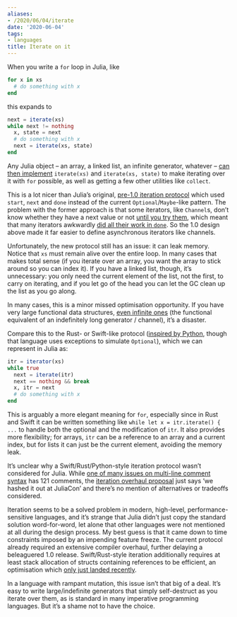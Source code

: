 ```yaml
---
aliases:
- /2020/06/04/iterate
date: '2020-06-04'
tags:
- languages
title: Iterate on it
---
```


When you write a `for` loop in Julia, like

```julia
for x in xs
  # do something with x
end
```

this expands to

```julia
next = iterate(xs)
while next != nothing
  x, state = next
  # do something with x
  next = iterate(xs, state)
end
```

Any Julia object – an array, a linked list, an infinite generator, whatever – [can then implement](https://docs.julialang.org/en/v1.4/manual/interfaces/) `iterate(xs)` and `iterate(xs, state)` to make iterating over it with `for` possible, as well as getting a few other utilities like `collect`.

This is a lot nicer than Julia’s original, [pre-1.0 iteration protocol](https://docs.julialang.org/en/v0.6/manual/interfaces/) which used `start`, `next` and `done` instead of the current `Optional`/`Maybe`-like pattern. The problem with the former approach is that some iterators, like `Channel`s, don’t know whether they have a next value or not [until you try them](https://github.com/JuliaLang/julia/issues/8149), which meant that many iterators awkwardly [did all their work in `done`](https://github.com/JuliaLang/julia/issues/6125). So the 1.0 design above made it far easier to define asynchronous iterators like channels.

Unfortunately, the new protocol still has an issue: it can leak memory. Notice that `xs` must remain alive over the entire loop. In many cases that makes total sense (if you iterate over an array, you want the array to stick around so you can index it). If you have a linked list, though, it’s unnecessary: you only need the current element of the list, not the first, to carry on iterating, and if you let go of the head you can let the GC clean up the list as you go along.

In many cases, this is a minor missed optimisation opportunity. If you have very large functional data structures, [even infinite ones](https://github.com/MikeInnes/Lazy.jl) (the functional equivalent of an indefinitely long generator / channel), it’s a disaster.

Compare this to the Rust- or Swift-like protocol ([inspired by Python](https://github.com/rust-lang/rust/pull/5810), though that language uses exceptions to simulate `Optional`), which we can represent in Julia as:

```julia
itr = iterator(xs)
while true
  next = iterate(itr)
  next == nothing && break
  x, itr = next
  # do something with x
end
```

This is arguably a more elegant meaning for `for`, especially since in Rust and Swift it can be written something like `while let x = itr.iterate() { ...` to handle both the optional and the modification of `itr`. It also provides more flexibility; for arrays, `itr` can be a reference to an array and a current index, but for lists it can just be the current element, avoiding the memory leak.

It’s unclear why a Swift/Rust/Python-style iteration protocol wasn’t considered for Julia. While [one of many issues on multi-line comment syntax](https://github.com/JuliaLang/julia/issues/69) has 121 comments, the [iteration overhaul proposal](https://github.com/JuliaLang/julia/issues/18823) just says ‘we hashed it out at JuliaCon’ and there’s no mention of alternatives or tradeoffs considered.

Iteration seems to be a solved problem in modern, high-level, performance-sensitive languages, and it’s strange that Julia didn’t just copy the standard solution word-for-word, let alone that other languages were not mentioned at all during the design process. My best guess is that it came down to time constraints imposed by an impending feature freeze. The current protocol already required an extensive compiler overhaul, further delaying a beleaguered 1.0 release. Swift/Rust-style iteration additionally requires at least stack allocation of structs containing references to be efficient, an optimisation which [only just landed recently](https://github.com/JuliaLang/julia/pull/33886).

In a language with rampant mutation, this issue isn’t that big of a deal. It’s easy to write large/indefinite generators that simply self-destruct as you iterate over them, as is standard in many imperative programming languages. But it’s a shame not to have the choice.